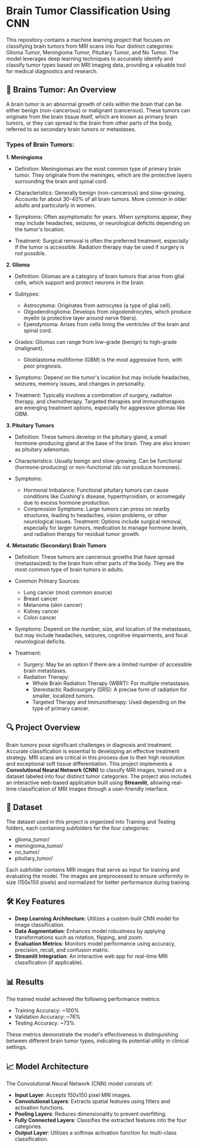 # Brain Tumor Classification Using CNN 

This repository contains a machine learning project that focuses on classifying brain tumors from MRI scans into four distinct categories: Glioma Tumor, Meningioma Tumor, Pituitary Tumor, and No Tumor. The model leverages deep learning techniques to accurately identify and classify tumor types based on MRI imaging data, providing a valuable tool for medical diagnostics and research.

## 🧠 Brains Tumor: An Overview
A brain tumor is an abnormal growth of cells within the brain that can be either benign (non-cancerous) or malignant (cancerous). These tumors can originate from the brain tissue itself, which are known as primary brain tumors, or they can spread to the brain from other parts of the body, referred to as secondary brain tumors or metastases.

### Types of Brain Tumors:

**1. Meningioma**
- Definition: Meningiomas are the most common type of primary brain tumor. They originate from the meninges, which are the protective layers surrounding the brain and spinal cord.

- Characteristics:
Generally benign (non-cancerous) and slow-growing.
Accounts for about 30-40% of all brain tumors.
More common in older adults and particularly in women.

- Symptoms: Often asymptomatic for years. When symptoms appear, they may include headaches, seizures, or neurological deficits depending on the tumor's location.

- Treatment: Surgical removal is often the preferred treatment, especially if the tumor is accessible. Radiation therapy may be used if surgery is not possible.

**2. Glioma**
- Definition: Gliomas are a category of brain tumors that arise from glial cells, which support and protect neurons in the brain.
- Subtypes:
	- Astrocytoma: Originates from astrocytes (a type of glial cell).
	- Oligodendroglioma: Develops from oligodendrocytes, which produce myelin (a protective layer around nerve fibers).
	- Ependymoma: Arises from cells lining the ventricles of the brain and spinal cord.

- Grades: Gliomas can range from low-grade (benign) to high-grade (malignant).
	- Glioblastoma multiforme (GBM) is the most aggressive form, with poor prognosis.

- Symptoms: Depend on the tumor's location but may include headaches, seizures, memory issues, and changes in personality.

- Treatment: Typically involves a combination of surgery, radiation therapy, and chemotherapy. Targeted therapies and immunotherapies are emerging treatment options, especially for aggressive gliomas like GBM.

**3. Pituitary Tumors**
- Definition: These tumors develop in the pituitary gland, a small hormone-producing gland at the base of the brain. They are also known as pituitary adenomas.

- Characteristics:
Usually benign and slow-growing.
Can be functional (hormone-producing) or non-functional (do not produce hormones).

- Symptoms:
	- Hormonal Imbalance: Functional pituitary tumors can cause conditions like Cushing's disease, hyperthyroidism, or acromegaly due to excess hormone production.
	- Compression Symptoms: Large tumors can press on nearby structures, leading to headaches, vision problems, or other neurological issues.
Treatment: Options include surgical removal, especially for larger tumors, medication to manage hormone levels, and radiation therapy for residual tumor growth.

**4. Metastatic (Secondary) Brain Tumors**
- Definition: These tumors are cancerous growths that have spread (metastasized) to the brain from other parts of the body. They are the most common type of brain tumors in adults.

- Common Primary Sources:
	- Lung cancer (most common source)
	- Breast cancer
	- Melanoma (skin cancer)
	- Kidney cancer
	- Colon cancer

- Symptoms: Depend on the number, size, and location of the metastases, but may include headaches, seizures, cognitive impairments, and focal neurological deficits.

- Treatment:
	- Surgery: May be an option if there are a limited number of accessible brain metastases.
	- Radiation Therapy:
		- Whole Brain Radiation Therapy (WBRT): For multiple metastases.
		- Stereotactic Radiosurgery (SRS): A precise form of radiation for smaller, localized tumors.
		- Targeted Therapy and Immunotherapy: Used depending on the type of primary cancer.


## 🔍 Project Overview 
Brain tumors pose significant challenges in diagnosis and treatment. Accurate classification is essential to developing an effective treatment strategy. MRI scans are critical in this process due to their high resolution and exceptional soft tissue differentiation. This project implements a **Convolutional Neural Network (CNN)** to classify MRI images, trained on a dataset labeled into four distinct tumor categories. The project also includes an interactive web-based application built using **Streamlit**, allowing real-time classification of MRI images through a user-friendly interface.

## 📁 Dataset
The dataset used in this project is organized into Training and Testing folders, each containing subfolders for the four categories:
- glioma_tumor/
- meningioma_tumor/
- no_tumor/
- pituitary_tumor/

Each subfolder contains MRI images that serve as input for training and evaluating the model. The images are preprocessed to ensure uniformity in size (150x150 pixels) and normalized for better performance during training.

## 🛠️ Key Features
- **Deep Learning Architecture**: Utilizes a custom-built CNN model for image classification.
- **Data Augmentation**: Enhances model robustness by applying transformations such as rotation, flipping, and zoom.
- **Evaluation Metrics**: Monitors model performance using accuracy, precision, recall, and confusion matrix.
- **Streamlit Integration**: An interactive web app for real-time MRI classification (if applicable).

## 📊 Results
The trained model achieved the following performance metrics:
- Training Accuracy: ~100%
- Validation Accuracy: ~76%
- Testing Accuracy: ~73%

These metrics demonstrate the model's effectiveness in distinguishing between different brain tumor types, indicating its potential utility in clinical settings.

## 📈 Model Architecture
The Convolutional Neural Network (CNN) model consists of:
- **Input Layer**: Accepts 150x150 pixel MRI images.
- **Convolutional Layers**: Extracts spatial features using filters and activation functions.
- **Pooling Layers**: Reduces dimensionality to prevent overfitting.
- **Fully Connected Layers**: Classifies the extracted features into the four categories.
- **Output Layer**: Utilizes a softmax activation function for multi-class classification.





